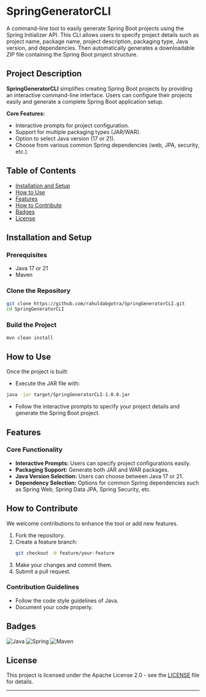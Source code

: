 # SpringGeneratorCLI

A command-line tool to easily generate Spring Boot projects using the Spring Initializer  API. This CLI allows users to specify project details such as project name, package name, project description, packaging type, Java version, and dependencies. Then automatically generates a downloadable ZIP file containing the Spring Boot project structure.

## Project Description
**SpringGeneratorCLI** simplifies creating Spring Boot projects by providing an interactive command-line interface. Users can configure their projects easily and generate a complete Spring Boot application setup.

**Core Features:**
- Interactive prompts for project configuration.
- Support for multiple packaging types (JAR/WAR).
- Option to select Java version (17 or 21).
- Choose from various common Spring dependencies (web, JPA, security, etc.).

## Table of Contents
- [Installation and Setup](#installation-and-setup)
- [How to Use](#how-to-use)
- [Features](#features)
- [How to Contribute](#how-to-contribute)
- [Badges](#badges)
- [License](#license)

## Installation and Setup

### Prerequisites
- Java 17 or 21
- Maven

### Clone the Repository
```bash
git clone https://github.com/rahuldabgotra/SpringGeneratorCLI.git
cd SpringGeneratorCLI
```

### Build the Project
```bash
mvn clean install
```

## How to Use
Once the project is built:

- Execute the JAR file with:
```bash
java -jar target/SpringGeneratorCLI-1.0.0.jar
```

- Follow the interactive prompts to specify your project details and generate the Spring Boot project.

## Features

### Core Functionality
- **Interactive Prompts:** Users can specify project configurations easily.
- **Packaging Support:** Generate both JAR and WAR packages.
- **Java Version Selection:** Users can choose between Java 17 or 21.
- **Dependency Selection:** Options for common Spring dependencies such as Spring Web, Spring Data JPA, Spring Security, etc.

## How to Contribute
We welcome contributions to enhance the tool or add new features.

1. Fork the repository.
2. Create a feature branch:
   ```bash
   git checkout -b feature/your-feature
   ```
3. Make your changes and commit them.
4. Submit a pull request.

### Contribution Guidelines
- Follow the code style guidelines of Java.
- Document your code properly.

## Badges
![Java](https://img.shields.io/badge/Java-17%2F21-blue) ![Spring](https://img.shields.io/badge/Spring%20Boot-3.3.4-green) ![Maven](https://img.shields.io/badge/Maven-3.2.0-orange)

## License
This project is licensed under the Apache License 2.0 - see the [LICENSE](LICENSE) file for details.

---
